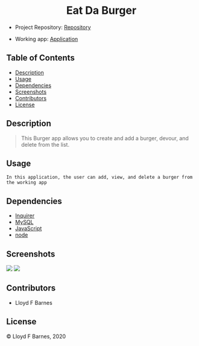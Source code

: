 <div align="center">

# Eat Da Burger

</div>

- Project Repository: [Repository](https://github.com/lbarnes86/Burger)

- Working app: [Application](https://burger-lfb.herokuapp.com/)

## Table of Contents

- [Description](#description)
- [Usage](#usage)
- [Dependencies](#dependencies)
- [Screenshots](#screenshots)
- [Contributors](#contributors)
- [License](#license)

## Description

>This Burger app allows you to create and add a burger, devour, and delete from the list.

## Usage

```
In this application, the user can add, view, and delete a burger from the working app

```

## Dependencies
- [Inquirer](https://www.npmjs.com/package/inquirer/v/0.2.3)
- [MySQL](https://www.npmjs.com/package/mysql)
- [JavaScript](https://www.javascript.com/) 
- [node](https://nodejs.org/en/)


## Screenshots

<img src="https://user-images.githubusercontent.com/70309736/101441173-22a3fe00-38de-11eb-9337-32f088248f93.png">

<img src="https://user-images.githubusercontent.com/70309736/101441675-46b40f00-38df-11eb-83e1-16e3366e14a8.png">


## Contributors

- Lloyd F Barnes 

## License
© Lloyd F Barnes, 2020